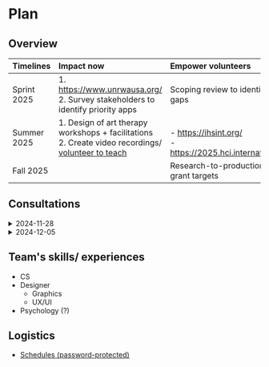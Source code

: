 # Plan

## Overview

| Timelines | Impact now | Empower volunteers |
| :-- | :-- | :-- |
| Sprint 2025 | 1. https://www.unrwausa.org/ <br>2. Survey stakeholders to identify priority apps | Scoping review to identify gaps |
| Summer 2025 | 1. Design of art therapy workshops + facilitations <br> 2. Create video recordings/ [volunteer to teach](https://www.govolunteerinpalestine.org/volunteer-to-teach-english-online-to-palestinians/)  | <br>- https://ihsint.org/ <br>- https://2025.hci.international/ |
| Fall 2025 |  | Research-to-production & grant targets |

## Consultations

<details>

<summary>2024-11-28</summary>

# Assistant prof  
- Workshops 4 Gaza
- eSIMS
- Journalists

</details>


<details>

<summary>2024-12-05</summary>

# WB resident/ assistant prof
- No light
- Living in tents
- No radio communication
- Minimal network connectivity (not even 3G)
- Volunteered to teach students needing to graduate with difficult conditions
  - Relied on phones to continue education at limited capacity
  - Being absent due to attacks, family traumas, deaths 
  - Walked two hours just to get phone charged 
  - Difficult to post grades

- Resources shared:
  - https://www.birzeit.edu/en/the-world-sides-with-gaza/ontario-teachers-sign-petition-against-their-pension-plans-being-used
  - https://www.unrwausa.org/


</details>



##  Team's skills/ experiences

- CS
- Designer
  - Graphics
  - UX/UI
- Psychology (?)
  
## Logistics

- [Schedules (password-protected)](https://docs.google.com/spreadsheets/d/1cJEKXi2-V47BDSKH-w2vzXvwWTIgdLD41aiQXKUoUM8/)

